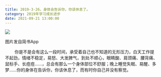 ```yaml
---
title: 2019-3-26，身体会告诉你，你该休息了。
category: 2019年学习成长进步
date: 2021-09-21 13:00:00
---
```


![](http://upload-images.jianshu.io/upload_images/3910675-dcdf3a5b92ff57e0.jpg?imageMogr2/auto-orient/strip%7CimageView2/2/w/1080/q/50)  

图片发自简书App

  

        你是不是会有这么一段时间，承受着自己也不知道的无形压力，白天工作提不起劲，情绪不稳定，易怒、大发脾气，到处不顺心，眼睛酸、肩颈痛、腰背痛、鼠标手、长痘痘……，总会有那么一个身体部位不舒服；晚上睡觉失眠、易醒、多梦……你的身体在告诉你，你该休息了，而有时你自己并没有察觉。